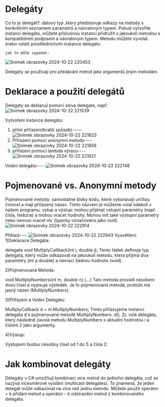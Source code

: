# Delegáty

Co to je delegát?: datový typ ,který představuje odkazy na metody s konkrétním seznamem parametrů a návratovým typem. Pokud vytvoříte instanci delegátu, můžete příslušnou instanci přidružit s jakoukoli metodou s 
    kompatibilním podpisem a návratovým typem. Metodu můžete vyvolat (nebo volat) prostřednictvím instance delegátu.

    jak to může vypadat:
    
 ![Snímek obrazovky 2024-10-22 220453](https://github.com/user-attachments/assets/ba96ac9c-c99c-4e1a-b2d1-d675747318cb)

Delegáty se používají pro předávání metod jako argumentů jiným metodám.

# Deklarace a použití delegátů

  Delegáty se deklarují pomocí slova delegate, např:
![Snímek obrazovky 2024-10-22 221539](https://github.com/user-attachments/assets/415cd5bb-cef0-4cf0-8081-8a3453162dcc)

Vytvoření instance delegátu:
1) přímí přiřazení(kratší způsob)-----       ![Snímek obrazovky 2024-10-22 221823](https://github.com/user-attachments/assets/e99af27c-fe90-41d0-9b98-27e75c94d6d9)
2) Přiřazení pomocí anonymní metody---- ![Snímek obrazovky 2024-10-22 221856](https://github.com/user-attachments/assets/144d66fa-1b9c-498f-ae69-fda29130f6ae)
3) přiřazení pomocí lambda výrazu---- ![Snímek obrazovky 2024-10-22 221921](https://github.com/user-attachments/assets/82a3c1c2-928e-4245-8c5a-773e437fcdc5)

Volání delegátu----
![Snímek obrazovky 2024-10-22 222148](https://github.com/user-attachments/assets/7747576d-01c8-47ca-af6c-c6510973add5)

# Pojmenované vs. Anonymní metody
  Pojmenované metody:  samostatné bloky kódu, které vykonávají určitou činnost a mají přiřazený název. Tímto názvem je můžeme volat kdekoli v našem programu.
  vstup a výstup:  mohou přijímat vstupní parametry (např. čísla, řetězce) a mohou vracet hodnoty. Mohou mít také výstupní parametry nebo nemusí vracet nic (typicky označováno jako void).
  ![Snímek obrazovky 2024-10-22 222914](https://github.com/user-attachments/assets/63f38d07-f6c7-4f62-8671-2a7fbded1175)

  Přiklad----
![Snímek obrazovky 2024-10-22 222943](https://github.com/user-attachments/assets/a6a876fc-df71-4e2d-a12d-351993b7ffa5)
Vysvětlení:
1)Deklarace Delegáta:

delegate void MultiplyCallback(int i, double j);
Tento řádek definuje typ delegáta, který může odkazovat na jakoukoli metodu, která přijímá dva parametry (int a double) a nevrací žádnou hodnotu (void).

2)Pojmenovaná Metoda:

void MultiplyNumbers(int m, double n) {...}
Tato metoda provádí násobení dvou čísel a vypisuje výsledek. Je to pojmenovaná metoda, protože má jasný název (MultiplyNumbers).

3)Přiřazení a Volání Delegátu:

MultiplyCallback d = m.MultiplyNumbers;
Tímto přiřazujeme instanci delegáta d k pojmenované metodě MultiplyNumbers.
d(i, 2); volá delegáta, který následně zavolá metodu MultiplyNumbers s aktuální hodnotou i a číslem 2 jako argumenty.

4)Výstup:

Výstupem budou násobky čísel od 1 do 5 a čísla 2:


# Jak kombinovat delegáty
Delegáty v C# umožňují kombinaci více metod do jednoho delegáta, což se nazývá vícesměrové vysílání (multicast delegates). To znamená, že jeden delegát může odkazovat na více než jednu metodu. Můžete použít operátor + k přidání metod a operátor - k odstranění metod z kombinovaného delegáta.






